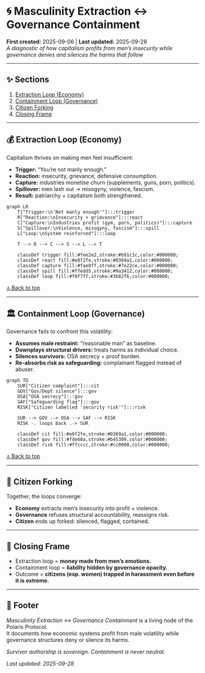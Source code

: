 # 🌀 Masculinity Extraction ↔ Governance Containment  
**First created:** 2025-09-06 | **Last updated:** 2025-09-28  
*A diagnostic of how capitalism profits from men’s insecurity while governance denies and silences the harms that follow*  

---

## ✨ Sections
1. [Extraction Loop (Economy)](#1-extraction-loop-economy)  
2. [Containment Loop (Governance)](#2-containment-loop-governance)  
3. [Citizen Forking](#3-citizen-forking)  
4. [Closing Frame](#4-closing-frame)  

---

## 💰 Extraction Loop (Economy)

Capitalism thrives on making men feel insufficient:

- **Trigger:** “You’re not manly enough.”  
- **Reaction:** insecurity, grievance, defensive consumption.  
- **Capture:** industries monetise churn (supplements, guns, porn, politics).  
- **Spillover:** men lash out → misogyny, violence, fascism.  
- **Result:** patriarchy + capitalism both strengthened.

```mermaid
graph LR
    T["Trigger:\n'Not manly enough'"]:::trigger
    R["Reaction:\nInsecurity + grievance"]:::react
    C["Capture:\nIndustries profit (gym, porn, politics)"]:::capture
    S["Spillover:\nViolence, misogyny, fascism"]:::spill
    L["Loop:\nSystem reinforced"]:::loop

    T --> R --> C --> S --> L --> T

    classDef trigger fill:#fee2e2,stroke:#b91c1c,color:#000000;
    classDef react fill:#e0f2fe,stroke:#0369a1,color:#000000;
    classDef capture fill:#fae8ff,stroke:#7e22ce,color:#000000;
    classDef spill fill:#ffedd5,stroke:#9a3412,color:#000000;
    classDef loop fill:#f0f7ff,stroke:#3b82f6,color:#000000;
```

[🔝 Back to top](#🌀-masculinity-extraction-↔-governance-containment)

---

## 🏛 Containment Loop (Governance)

Governance fails to confront this volatility:

- **Assumes male restraint:** “reasonable man” as baseline.  
- **Downplays structural drivers:** treats harms as individual choice.  
- **Silences survivors:** OSA secrecy + proof burden.  
- **Re-absorbs risk as safeguarding:** complainant flagged instead of abuser.  

```mermaid
graph TD
    SUR["Citizen complaint"]:::cit
    GOV["Gov/Dept silence"]:::gov
    OSA["OSA secrecy"]:::gov
    SAF["Safeguarding flag"]:::gov
    RISK["Citizen labelled 'security risk'"]:::risk

    SUR --> GOV --> OSA --> SAF --> RISK
    RISK -. loops back .-> SUR

    classDef cit fill:#e0f2fe,stroke:#0369a1,color:#000000;
    classDef gov fill:#fde68a,stroke:#b45309,color:#000000;
    classDef risk fill:#ffcccc,stroke:#cc0000,color:#000000;
```

[🔝 Back to top](#🌀-masculinity-extraction-↔-governance-containment)

---

## 🍴 Citizen Forking

Together, the loops converge:

- **Economy** extracts men’s insecurity into profit + violence.  
- **Governance** refuses structural accountability, reassigns risk.  
- **Citizen** ends up forked: silenced, flagged, contained.  

---

## 🪬 Closing Frame

- Extraction loop = **money made from men’s emotions.**  
- Containment loop = **liability hidden by governance opacity.**  
- Outcome = **citizens (esp. women) trapped in harassment even before it is extreme.**

---

## 🏮 Footer

*Masculinity Extraction ↔ Governance Containment* is a living node of the Polaris Protocol.  
It documents how economic systems profit from male volatility while governance structures deny or silence its harms.  

*Survivor authorship is sovereign. Containment is never neutral.*  

_Last updated: 2025-09-28_  


